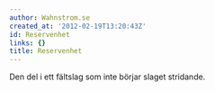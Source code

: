 ```yaml
---
author: Wahnstrom.se
created_at: '2012-02-19T13:20:43Z'
id: Reservenhet
links: {}
title: Reservenhet
---
```


Den del i ett fältslag som inte börjar slaget stridande.